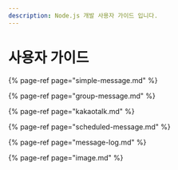 ```yaml
---
description: Node.js 개발 사용자 가이드 입니다.
---
```


# 사용자 가이드

{% page-ref page="simple-message.md" %}

{% page-ref page="group-message.md" %}

{% page-ref page="kakaotalk.md" %}

{% page-ref page="scheduled-message.md" %}

{% page-ref page="message-log.md" %}

{% page-ref page="image.md" %}



